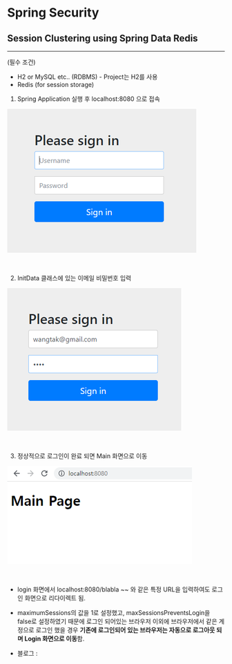 # Spring Security

## Session Clustering using Spring Data Redis

---

(필수 조건)
- H2 or MySQL etc.. (RDBMS) - Project는 H2를 사용
- Redis (for session storage)

1. Spring Application 실행 후 localhost:8080 으로 접속   

<img src="./img/Security Login Page.png"></img>

<br>

2. InitData 클래스에 있는 이메일 비밀번호 입력   

<img src="./img/InsertData.png"></img>

<br>

3. 정상적으로 로그인이 완료 되면 Main 화면으로 이동

<img src="./img/Main Page.png"></img>

<br>

- login 화면에서 localhost:8080/blabla ~~ 와 같은 특정 URL을 입력하여도 로그인 화면으로 리다이렉트 됨.

- maximumSessions의 값을 1로 설정했고, maxSessionsPreventsLogin을 false로 설정하였기 때문에 로그인 되어있는 브라우저 이외에 브라우저에서 같은 계정으로 로그인 했을 경우 <b>기존에 로그인되어 있는 브라우저는 자동으로 로그아웃 되며 Login 화면으로 이동</b>함.

- 블로그 : 